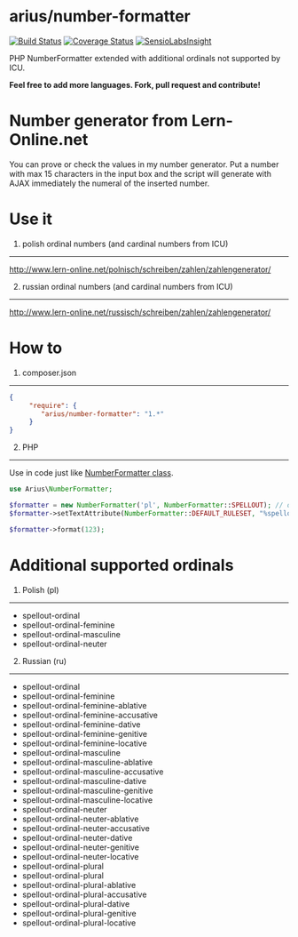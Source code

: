 # arius/number-formatter
[![Build Status](https://travis-ci.org/arius86/number-formatter.svg?branch=master)](https://travis-ci.org/arius86/number-formatter)
[![Coverage Status](https://coveralls.io/repos/arius86/number-formatter/badge.svg?branch=master)](https://coveralls.io/r/arius86/number-formatter?branch=master)
[![SensioLabsInsight](https://insight.sensiolabs.com/projects/87742c9a-446c-4635-9a9a-b277405cb3a1/mini.png)](https://insight.sensiolabs.com/projects/87742c9a-446c-4635-9a9a-b277405cb3a1)

PHP NumberFormatter extended with additional ordinals not supported by ICU.

**Feel free to add more languages. Fork, pull request and contribute!**

Number generator from Lern-Online.net
======
You can prove or check the values in my number generator.
Put a number with max 15 characters in the input box and the script will generate with AJAX immediately the numeral of the inserted number.

Use it
======

1. polish ordinal numbers (and cardinal numbers from ICU)
----------------------------
http://www.lern-online.net/polnisch/schreiben/zahlen/zahlengenerator/

2. russian ordinal numbers (and cardinal numbers from ICU)
----------------------------
http://www.lern-online.net/russisch/schreiben/zahlen/zahlengenerator/

How to
======

1. composer.json
----------------------------

```json
{
     "require": {
        "arius/number-formatter": "1.*"
     }
}
```

2. PHP
-------

Use in code just like [NumberFormatter class](http://php.net/manual/en/class.numberformatter.php).

```php
use Arius\NumberFormatter;

$formatter = new NumberFormatter('pl', NumberFormatter::SPELLOUT); // or 'ru' for russian
$formatter->setTextAttribute(NumberFormatter::DEFAULT_RULESET, "%spellout-ordinal");

$formatter->format(123);
```

Additional supported ordinals
=============================

1. Polish (pl)
--------------

- spellout-ordinal
- spellout-ordinal-feminine
- spellout-ordinal-masculine
- spellout-ordinal-neuter

2. Russian (ru)
--------------

- spellout-ordinal
- spellout-ordinal-feminine
- spellout-ordinal-feminine-ablative
- spellout-ordinal-feminine-accusative
- spellout-ordinal-feminine-dative
- spellout-ordinal-feminine-genitive
- spellout-ordinal-feminine-locative
- spellout-ordinal-masculine
- spellout-ordinal-masculine-ablative
- spellout-ordinal-masculine-accusative
- spellout-ordinal-masculine-dative
- spellout-ordinal-masculine-genitive
- spellout-ordinal-masculine-locative
- spellout-ordinal-neuter
- spellout-ordinal-neuter-ablative
- spellout-ordinal-neuter-accusative
- spellout-ordinal-neuter-dative
- spellout-ordinal-neuter-genitive
- spellout-ordinal-neuter-locative
- spellout-ordinal-plural 
- spellout-ordinal-plural 
- spellout-ordinal-plural-ablative
- spellout-ordinal-plural-accusative
- spellout-ordinal-plural-dative
- spellout-ordinal-plural-genitive
- spellout-ordinal-plural-locative



